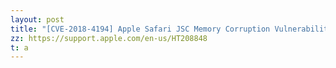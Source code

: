 ```yaml
---
layout: post
title: "[CVE-2018-4194] Apple Safari JSC Memory Corruption Vulnerability "
zz: https://support.apple.com/en-us/HT208848
t: a
---
```

